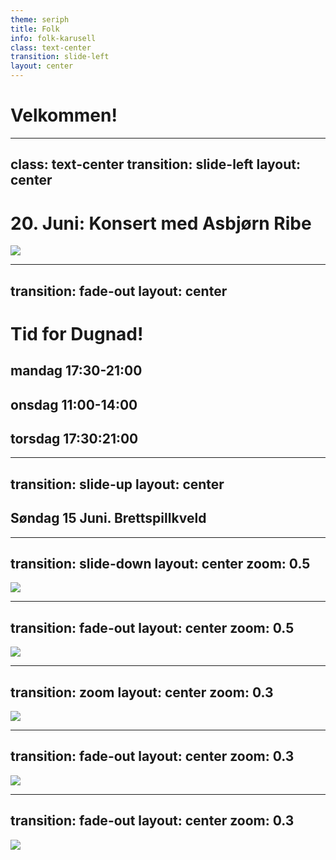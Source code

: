 ```yaml
---
theme: seriph
title: Folk
info: folk-karusell
class: text-center
transition: slide-left
layout: center
---
```


<script setup>
if ($slidev.nav.currentPage===$page.value){
  setTimeout(()=> {$slidev.nav.nextSlide()},2000)
}
</script>

# Velkommen!
 

---
class: text-center
transition: slide-left
layout: center
---

<script setup>

if ($slidev.nav.currentPage===$page.value){
  setTimeout(()=> {$slidev.nav.nextSlide()},2000)
}
</script>

# 20. Juni: Konsert med Asbjørn Ribe

<div>
<img src=./images/ribe.jpg />
</div>

---
transition: fade-out
layout: center
---

<script setup>
if ($slidev.nav.currentPage===$page.value){
  
  setTimeout(()=> {$slidev.nav.nextSlide()},2000)
}
</script>

# Tid for Dugnad!
## mandag 17:30-21:00
## onsdag 11:00-14:00
## torsdag 17:30:21:00


---
transition: slide-up
layout: center
---

<script setup>

if ($slidev.nav.currentPage===$page.value){
  setTimeout(()=> {window.location.href=1} ,2000)
}
</script>

## Søndag 15 Juni. Brettspillkveld

---
transition: slide-down
layout: center
zoom: 0.5
---

<script setup>
 if ($slidev.nav.currentPage===$page.value){
  setTimeout(()=> {
    window.location.href=6
     },3000
    )
}
</script>

<div>
<img src=./images/4.png />
</div>

---
transition: fade-out
layout: center
zoom: 0.5
---

<script setup>
import {onMounted} from 'vue';
onMounted(() => {
if ($slidev.nav.currentPage===$page.value){
  setTimeout(()=> {window.location.href=7},3000)
}})
</script>
<div>
<img src=./images/5.png />
</div>


---
transition: zoom
layout: center
zoom: 0.3
---

<script setup>
import {onMounted} from 'vue';
onMounted(() => {
if ($slidev.nav.currentPage===$page.value){
  setTimeout(()=> {window.location.href=8},3000)
}})
</script>

<div>
<img src=./images/6.jpg />
</div>

---
transition: fade-out
layout: center
zoom: 0.3
---

<script setup>
import {onMounted} from 'vue';
onMounted(() => {
if ($slidev.nav.currentPage===$page.value){
  setTimeout(()=> {window.location.href=9},3000)
}})
</script>

<div>
<img src=./images/7.jpg />
</div>

---
transition: fade-out
layout: center
zoom: 0.3
---

<script setup>
import {onMounted} from 'vue';
onMounted(() => {
if ($slidev.nav.currentPage===$page.value){
  setTimeout(()=> {window.location.href=1},3000)
}})
</script>

<div>
<img src=./images/8.jpg />
</div>


